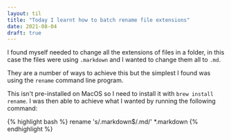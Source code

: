 ```yaml
---
layout: til
title: "Today I learnt how to batch rename file extensions"
date: 2021-08-04
draft: true
---
```


I found myself needed to change all the extensions of files in a folder, in this case the files were using `.markdown` and I wanted to change them all to `.md`.

They are a number of ways to achieve this but the simplest I found was using the `rename` command line program.

This isn't pre-installed on MacOS so I need to install it with `brew install rename`. I was then able to achieve what I wanted by running the following command:

{% highlight bash %}
rename 's/.markdown$/.md/' *.markdown
{% endhighlight %}